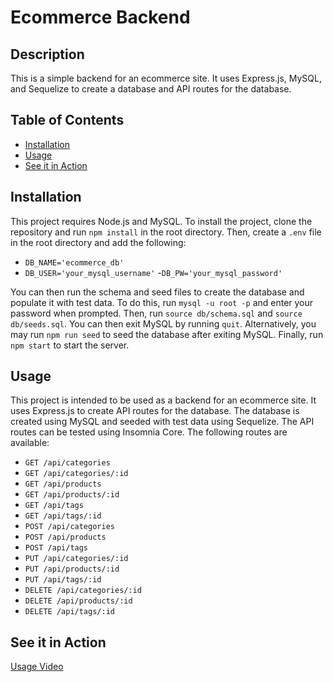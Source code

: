 # Ecommerce Backend

## Description
This is a simple backend for an ecommerce site. It uses Express.js, MySQL, and Sequelize to create a database and API routes for the database.

## Table of Contents
* [Installation](#installation)
* [Usage](#usage)
* [See it in Action](#see-it-in-action)

## Installation
This project requires Node.js and MySQL. To install the project, clone the repository and run `npm install` in the root directory. Then, create a `.env` file in the root directory and add the following:
- `DB_NAME='ecommerce_db'`
- `DB_USER='your_mysql_username'`
-`DB_PW='your_mysql_password'`

You can then run the schema and seed files to create the database and populate it with test data. To do this, run `mysql -u root -p` and enter your password when prompted. Then, run `source db/schema.sql` and `source db/seeds.sql`. You can then exit MySQL by running `quit`. Alternatively, you may run `npm run seed` to seed the database after exiting MySQL. Finally, run `npm start` to start the server.

## Usage
This project is intended to be used as a backend for an ecommerce site. It uses Express.js to create API routes for the database. The database is created using MySQL and seeded with test data using Sequelize. The API routes can be tested using Insomnia Core. The following routes are available:
- `GET /api/categories`
- `GET /api/categories/:id`
- `GET /api/products`
- `GET /api/products/:id`
- `GET /api/tags`
- `GET /api/tags/:id`
- `POST /api/categories`
- `POST /api/products`
- `POST /api/tags`
- `PUT /api/categories/:id`
- `PUT /api/products/:id`
- `PUT /api/tags/:id`
- `DELETE /api/categories/:id`
- `DELETE /api/products/:id`
- `DELETE /api/tags/:id`

## See it in Action
[Usage Video](https://drive.google.com/file/d/1Qxyn3dY5sB2GteuF8oZnfNQyEWeeG1UR/view)
